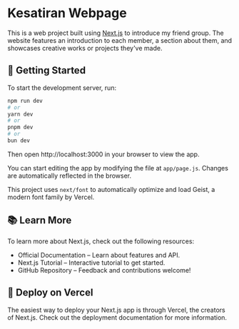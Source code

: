 # Kesatiran Webpage

This is a web project built using [Next.js](https://nextjs.org) to introduce my friend group.  The website features an introduction to each member, a section about them, and showcases creative works or projects they've made.

## 🚀 Getting Started

To start the development server, run:

```bash
npm run dev
# or
yarn dev
# or
pnpm dev
# or
bun dev
```
Then open http://localhost:3000 in your browser to view the app.

You can start editing the app by modifying the file at `app/page.js`. Changes are automatically reflected in the browser.

This project uses `next/font` to automatically optimize and load Geist, a modern font family by Vercel.

## 📚 Learn More

To learn more about Next.js, check out the following resources:

- Official Documentation – Learn about features and API.
- Next.js Tutorial – Interactive tutorial to get started.
- GitHub Repository – Feedback and contributions welcome!

## 🚀 Deploy on Vercel
The easiest way to deploy your Next.js app is through Vercel, the creators of Next.js.
Check out the deployment documentation for more information.

